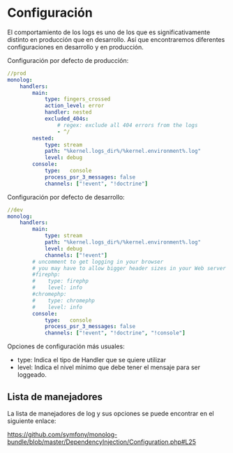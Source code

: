 Configuración
=============


El comportamiento de los logs es uno de los que es significativamente distinto en producción que en desarrollo. Así que encontraremos diferentes configuraciones en desarrollo y en producción.

Configuración por defecto de producción: 

```yml
//prod
monolog:
    handlers:
        main:
            type: fingers_crossed
            action_level: error
            handler: nested
            excluded_404s:
                # regex: exclude all 404 errors from the logs
                - ^/
        nested:
            type: stream
            path: "%kernel.logs_dir%/%kernel.environment%.log"
            level: debug
        console:
            type:   console
            process_psr_3_messages: false
            channels: ["!event", "!doctrine"]
```

Configuración por defecto de desarrollo:

```yml
//dev
monolog:
    handlers:
        main:
            type: stream
            path: "%kernel.logs_dir%/%kernel.environment%.log"
            level: debug
            channels: ["!event"]
        # uncomment to get logging in your browser
        # you may have to allow bigger header sizes in your Web server configuration
        #firephp:
        #    type: firephp
        #    level: info
        #chromephp:
        #    type: chromephp
        #    level: info
        console:
            type:   console
            process_psr_3_messages: false
            channels: ["!event", "!doctrine", "!console"]
```


Opciones de configuración más usuales:

- type: Indica el tipo de Handler que se quiere utilizar
- level: Indica el nivel mínimo que debe tener el mensaje para ser loggeado.

Lista de manejadores
--------------------

La lista de manejadores de log y sus opciones se puede encontrar en el siguiente enlace:

https://github.com/symfony/monolog-bundle/blob/master/DependencyInjection/Configuration.php#L25





















